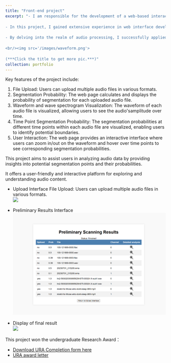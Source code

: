 ```yaml
---
title: "Front-end project"
excerpt: "- I am responsible for the development of a web-based interactive and interpretable visual interface for AI audio generation, designed to provide a user-friendly interface for the review and inspection of speech waveforms and spectrograms, and to show the clip probability at each point of the audio.

- In this project, I gained extensive experience in web interface development and became proficient in the Flask framework. By integrating front-end and back-end technologies, I successfully created a powerful and user-friendly interface.

- By delving into the realm of audio processing, I successfully applied this knowledge to interface development, ensuring the accuracy of audio data and optimizing its visualization effects.

<br/><img src='/images/waveform.png'> 

(***Click the title to get more pic.***)"
collection: portfolio
---
```

Key features of the project include:
1. File Upload: Users can upload multiple audio files in various formats.
2. Segmentation Probability: The web page calculates and displays the probability of segmentation for each uploaded audio file.
3. Waveform and wave spectrogram Visualization: The waveform of each audio file is visualized, allowing users to see the audio'samplitude over time.
4. Time Point Segmentation Probability: The segmentation probabilities at different time points within each audio file are visualized, enabling users to identify potential boundaries.
5. User Interaction: The web page provides an interactive interface where users can zoom in/out on the waveform and hover over time points to see corresponding segmentation probabilities.

This project aims to assist users in analyzing audio data by providing insights into potential segmentation points and their probabilities. 

It offers a user-friendly and interactive platform for exploring and understanding audio content.

- Upload Interface
File Upload: Users can upload multiple audio files in various formats.
 <br/><img src='/images/Upload.png'>

- Preliminary Results Interface
 <br/><img src='/images/table.png'>

- Display of final result
 <br/><img src='/images/effectpic.png'>

 This project won the undergraduate Research Award：
 - [Download URA Completion form here](../files/URA_Completion_Form_YangYiqu.pdf)
 - [URA award letter](../files/URA_award.pdf)